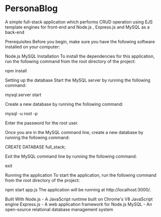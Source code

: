 # PersonaBlog
A simple full-stack application which performs CRUD operation using EJS template engines for front-end and Node.js , Express.js and MySQL as a back-end


Prerequisites
Before you begin, make sure you have the following software installed on your computer:

Node.js
MySQL
Installation
To install the dependencies for this application, run the following command from the root directory of the project:

npm install

Setting up the database
Start the MySQL server by running the following command:

mysql.server start

Create a new database by running the following command:

mysql -u root -p

Enter the password for the root user.

Once you are in the MySQL command line, create a new database by running the following command:

CREATE DATABASE full_stack;

Exit the MySQL command line by running the following command:

exit

Running the application
To start the application, run the following command from the root directory of the project:


npm start app.js
The application will be running at http://localhost:3000/.

Built With
Node.js - A JavaScript runtime built on Chrome's V8 JavaScript engine
Express.js - A web application framework for Node.js
MySQL - An open-source relational database management system
